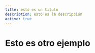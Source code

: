 ```yaml
---
title: esto es un titulo
description: esto es la descripción
active: true
---
```


# Esto es otro ejemplo